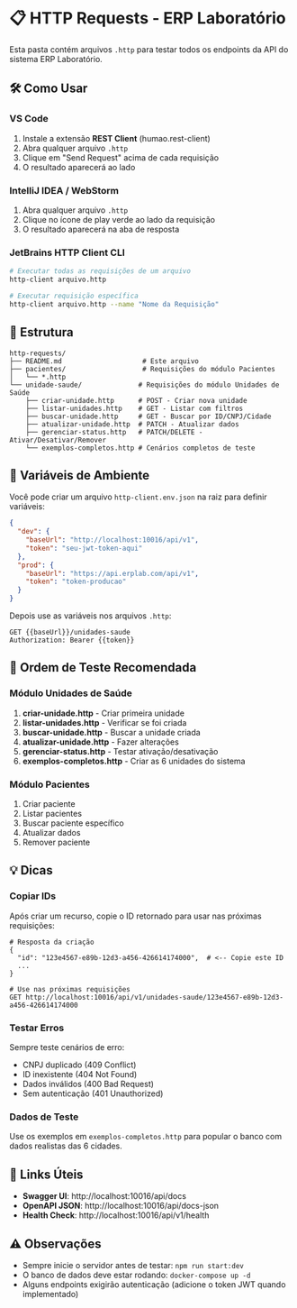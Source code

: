 # 📋 HTTP Requests - ERP Laboratório

Esta pasta contém arquivos `.http` para testar todos os endpoints da API do sistema ERP Laboratório.

## 🛠️ Como Usar

### VS Code
1. Instale a extensão **REST Client** (humao.rest-client)
2. Abra qualquer arquivo `.http`
3. Clique em "Send Request" acima de cada requisição
4. O resultado aparecerá ao lado

### IntelliJ IDEA / WebStorm
1. Abra qualquer arquivo `.http`
2. Clique no ícone de play verde ao lado da requisição
3. O resultado aparecerá na aba de resposta

### JetBrains HTTP Client CLI
```bash
# Executar todas as requisições de um arquivo
http-client arquivo.http

# Executar requisição específica
http-client arquivo.http --name "Nome da Requisição"
```

## 📁 Estrutura

```
http-requests/
├── README.md                    # Este arquivo
├── pacientes/                   # Requisições do módulo Pacientes
│   └── *.http
└── unidade-saude/              # Requisições do módulo Unidades de Saúde
    ├── criar-unidade.http      # POST - Criar nova unidade
    ├── listar-unidades.http    # GET - Listar com filtros
    ├── buscar-unidade.http     # GET - Buscar por ID/CNPJ/Cidade
    ├── atualizar-unidade.http  # PATCH - Atualizar dados
    ├── gerenciar-status.http   # PATCH/DELETE - Ativar/Desativar/Remover
    └── exemplos-completos.http # Cenários completos de teste
```

## 🔑 Variáveis de Ambiente

Você pode criar um arquivo `http-client.env.json` na raiz para definir variáveis:

```json
{
  "dev": {
    "baseUrl": "http://localhost:10016/api/v1",
    "token": "seu-jwt-token-aqui"
  },
  "prod": {
    "baseUrl": "https://api.erplab.com/api/v1",
    "token": "token-producao"
  }
}
```

Depois use as variáveis nos arquivos `.http`:
```http
GET {{baseUrl}}/unidades-saude
Authorization: Bearer {{token}}
```

## 🧪 Ordem de Teste Recomendada

### Módulo Unidades de Saúde
1. **criar-unidade.http** - Criar primeira unidade
2. **listar-unidades.http** - Verificar se foi criada
3. **buscar-unidade.http** - Buscar a unidade criada
4. **atualizar-unidade.http** - Fazer alterações
5. **gerenciar-status.http** - Testar ativação/desativação
6. **exemplos-completos.http** - Criar as 6 unidades do sistema

### Módulo Pacientes
1. Criar paciente
2. Listar pacientes
3. Buscar paciente específico
4. Atualizar dados
5. Remover paciente

## 💡 Dicas

### Copiar IDs
Após criar um recurso, copie o ID retornado para usar nas próximas requisições:
```http
# Resposta da criação
{
  "id": "123e4567-e89b-12d3-a456-426614174000",  # <-- Copie este ID
  ...
}

# Use nas próximas requisições
GET http://localhost:10016/api/v1/unidades-saude/123e4567-e89b-12d3-a456-426614174000
```

### Testar Erros
Sempre teste cenários de erro:
- CNPJ duplicado (409 Conflict)
- ID inexistente (404 Not Found)
- Dados inválidos (400 Bad Request)
- Sem autenticação (401 Unauthorized)

### Dados de Teste
Use os exemplos em `exemplos-completos.http` para popular o banco com dados realistas das 6 cidades.

## 🔗 Links Úteis

- **Swagger UI**: http://localhost:10016/api/docs
- **OpenAPI JSON**: http://localhost:10016/api/docs-json
- **Health Check**: http://localhost:10016/api/v1/health

## ⚠️ Observações

- Sempre inicie o servidor antes de testar: `npm run start:dev`
- O banco de dados deve estar rodando: `docker-compose up -d`
- Alguns endpoints exigirão autenticação (adicione o token JWT quando implementado)